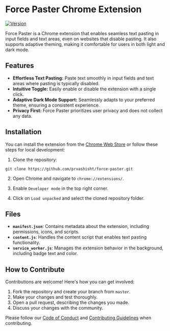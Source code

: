 # Force Paster Chrome Extension

[![Version](https://img.shields.io/badge/Version-2.1.0-blue.svg)]()

Force Paster is a Chrome extension that enables seamless text pasting in input fields and text areas, even on websites that disable pasting. It also supports adaptive theming, making it comfortable for users in both light and dark mode.

## Features

- **Effortless Text Pasting:** Paste text smoothly in input fields and text areas where pasting is typically disabled.
- **Intuitive Toggle:** Easily enable or disable the extension with a single click.
- **Adaptive Dark Mode Support:** Seamlessly adapts to your preferred theme, ensuring a consistent experience.
- **Privacy First:** Force Paster prioritizes user privacy and does not collect any data.

## Installation

You can install the extension from the [Chrome Web Store](https://pratyushvashisht.com/forcepaster) or follow these steps for local development:

1. Clone the repository:
```
git clone https://github.com/prvashisht/force-paster.git
```

2. Open Chrome and navigate to `chrome://extensions/`.

3. Enable `Developer mode` in the top right corner.

4. Click on `Load unpacked` and select the cloned repository folder.

## Files

- **`manifest.json`**: Contains metadata about the extension, including permissions, icons, and scripts.
- **`content.js`**: Handles the content script that enables text pasting functionality.
- **`service_worker.js`**: Manages the extension behavior in the background, including badge text and color.

## How to Contribute

Contributions are welcome! Here's how you can get involved:

1. Fork the repository and create your branch from `master`.
2. Make your changes and test thoroughly.
3. Open a pull request, describing the changes you made.
4. Discuss your changes with the community.

Please follow our [Code of Conduct](CODE_OF_CONDUCT.md) and [Contributing Guidelines](CONTRIBUTING.md) when contributing.
